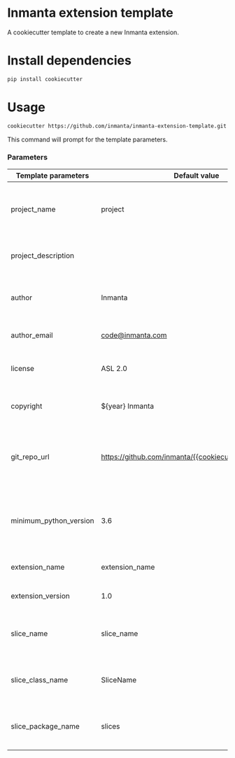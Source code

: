 # Inmanta extension template

A cookiecutter template to create a new Inmanta extension.

# Install dependencies

```bash
pip install cookiecutter
```

# Usage

```bash
cookiecutter https://github.com/inmanta/inmanta-extension-template.git
```

This command will prompt for the template parameters.

### Parameters

| Template parameters    | Default value                                            | Description                                                        |
|------------------------|----------------------------------------------------------|--------------------------------------------------------------------|
| project_name           | project                                                  | The name of the root directory of the new Inmanta extension.       |
| project_description    |                                                          | A description of the new Inmanta extension.                        |
| author                 | Inmanta                                                  | The author to be mentioned in the setup.py file                    |
| author_email           | code@inmanta.com                                         | The e-mail address of the author.                                  |
| license                | ASL 2.0                                                  | The License of this new Inmanta extension.                         |
| copyright              | ${year} Inmanta                                          | The owner of the copyright of the extension.                       |
| git_repo_url           | https://github.com/inmanta/{{cookiecutter.project_name}} | The URL to the Git repository where this extension will be stored. |
| minimum_python_version | 3.6                                                      | The minimum Python version required to run this extension.         |
| extension_name         | extension_name                                           | The name of the Inmanta extension.                                 |
| extension_version      | 1.0                                                      | The version of this extension.                                     |
| slice_name             | slice_name                                               | The name of the first server slice of this extension.              |
| slice_class_name       | SliceName                                                | The name of the class implementing the first server slice.         |
| slice_package_name     | slices                                                   | The Python package that will host the first server slice.          |